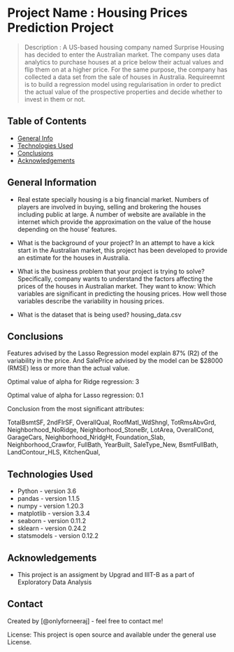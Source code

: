 # Project Name : Housing Prices Prediction Project


> Description : A US-based housing company named Surprise Housing has decided to enter the Australian market. The company uses data analytics to purchase houses at a price below their actual values and flip them on at a higher price. For the same purpose, the company has collected a data set from the sale of houses in Australia. Requireemnt is to build a regression model using regularisation in order to predict the actual value of the prospective properties and decide whether to invest in them or not.


## Table of Contents
* [General Info](#general-information)
* [Technologies Used](#technologies-used)
* [Conclusions](#conclusions)
* [Acknowledgements](#acknowledgements)



## General Information
- Real estate specially housing is a big financial market. Numbers of players are involved in buying, selling and brokering the houses including public at large. A number of website are available in the internet which provide the approximation on the value of the house depending on the house' features. 

- What is the background of your project?
In an attempt to have a kick start in the Australian market, this project has been developed to provide an estimate for the houses in Australia.

- What is the business problem that your project is trying to solve?
Specifically, company wants to understand the factors affecting the prices of the houses in Australian market. They want to know:
Which variables are significant in predicting the housing prices.
How well those variables describe the variability in housing prices.


- What is the dataset that is being used?
housing_data.csv

## Conclusions
Features advised by the Lasso Regression model explain 87% (R2) of the variability in the price. And SalePrice advised by the model can be $28000 (RMSE) less or more than the actual value.

Optimal value of alpha for Ridge regression: 3

Optimal value of alpha for Lasso regression: 0.1

Conclusion from the most significant attributes:

TotalBsmtSF, 2ndFlrSF, OverallQual, RoofMatl_WdShngl, TotRmsAbvGrd, Neighborhood_NoRidge, Neighborhood_StoneBr, LotArea, OverallCond, GarageCars, Neighborhood_NridgHt, Foundation_Slab, Neighborhood_Crawfor, FullBath, YearBuilt, SaleType_New, BsmtFullBath, LandContour_HLS, KitchenQual, 

## Technologies Used
- Python - version 3.6
- pandas - version 1.1.5
- numpy - version 1.20.3
- matplotlib - version 3.3.4
- seaborn - version 0.11.2
- sklearn - version 0.24.2
- statsmodels - version 0.12.2



## Acknowledgements
- This project is an assigment by Upgrad and IIIT-B as a part of Exploratory Data Analysis


## Contact
Created by [@onlyforneeraj] - feel free to contact me!


License: This project is open source and available under the general use License.
